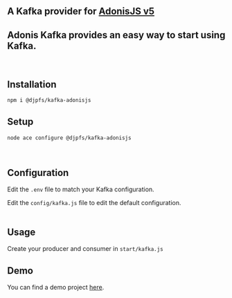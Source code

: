 <h2>A Kafka</a> provider for <a href="https://adonisjs.com/">AdonisJS v5</a>

</br>

<h2>
Adonis Kafka provides an easy way to start using Kafka.
</h2>
<br>
<h2><b>Installation</b></h2>

```bash
npm i @djpfs/kafka-adonisjs
```

<h2>Setup</h2>

```bash
node ace configure @djpfs/kafka-adonisjs
```
<br>
<h2>Configuration</h2>

Edit the `.env` file to match your Kafka configuration.

Edit the `config/kafka.js` file to edit the default configuration.
<br>
<br>
<h2>Usage</h2>

Create your producer and consumer in `start/kafka.js` 

## Demo

You can find a demo project [here](https://github.com/djpfs/adonisjs-kafka-microservices-example).


